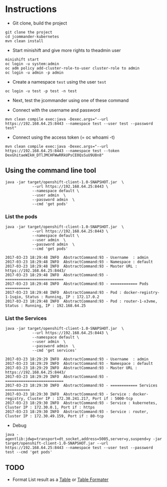 # Instructions

* Git clone, build the project
```
git clone the project
cd jcommander-kubernetes
mvn clean install
```

* Start minishift and give more rights to theadmin user
```
minishift start
oc login -u system:admin
oc adm policy add-cluster-role-to-user cluster-role to admin
oc login -u admin -p admin 
```

* Create a namespace `test` using the user `test`
```
oc login -u test -p test -n test
```

* Next, test the jcommander using one of these command 

* Connect with the username and password
```
mvn clean compile exec:java -Dexec.args="--url https://192.168.64.25:8443 --namespace test --user test --password test"
``` 
* Connect using the access token (= oc whoami -t)
``` 
mvn clean compile exec:java -Dexec.args="--url https://192.168.64.25:8443 --namespace test --token DexGhitaeWIkH_DTlJMCHFWwRRkUPsCE0QsSuU9U8n8"
```

## Using the command line tool
```
java -jar target/openshift-client-1.0-SNAPSHOT.jar  \
            --url https://192.168.64.25:8443 \
            --namespace default \
            --user admin  \
            --password admin  \
            --cmd 'get pods' 
```

### List the pods

```
java -jar target/openshift-client-1.0-SNAPSHOT.jar  \
            --url https://192.168.64.25:8443 \
            --namespace default \
            --user admin  \
            --password admin  \
            --cmd 'get pods' 
               
2017-03-23 18:29:48 INFO  AbstractCommand:93 - Username  : admin
2017-03-23 18:29:48 INFO  AbstractCommand:93 - Namespace : default
2017-03-23 18:29:48 INFO  AbstractCommand:93 - Master URL : https://192.168.64.25:8443/
2017-03-23 18:29:48 INFO  AbstractCommand:93 - ==========================
2017-03-23 18:29:48 INFO  AbstractCommand:93 - ============ Pods ===========
2017-03-23 18:29:48 INFO  AbstractCommand:93 - Pod : docker-registry-1-1sqio, Status : Running, IP : 172.17.0.2
2017-03-23 18:29:48 INFO  AbstractCommand:93 - Pod : router-1-x3vme, Status : Running, IP : 192.168.64.25

```

### List the Services
```
java -jar target/openshift-client-1.0-SNAPSHOT.jar  \
            --url https://192.168.64.25:8443 \
            --namespace default \
            --user admin  \
            --password admin  \
            --cmd 'get services'
             
2017-03-23 18:29:29 INFO  AbstractCommand:93 - Username  : admin
2017-03-23 18:29:29 INFO  AbstractCommand:93 - Namespace : default
2017-03-23 18:29:29 INFO  AbstractCommand:93 - Master URL : https://192.168.64.25:8443/
2017-03-23 18:29:29 INFO  AbstractCommand:93 - ==========================
2017-03-23 18:29:30 INFO  AbstractCommand:93 - ============ Services ===========
2017-03-23 18:29:30 INFO  AbstractCommand:93 - Service : docker-registry, Cluster IP : 172.30.241.217, Port if : 5000-tcp
2017-03-23 18:29:30 INFO  AbstractCommand:93 - Service : kubernetes, Cluster IP : 172.30.0.1, Port if : https
2017-03-23 18:29:30 INFO  AbstractCommand:93 - Service : router, Cluster IP : 172.30.49.159, Port if : 80-tcp

```

* Debug
```
java -agentlib:jdwp=transport=dt_socket,address=5005,server=y,suspend=y -jar target/openshift-client-1.0-SNAPSHOT.jar --url https://192.168.64.25:8443 --namespace test --user test --password test --cmd 'get pods'
```

## TODO

- Format List result as a [Table](https://www.ksmpartners.com/2013/08/nicely-formatted-tabular-output-in-java/) or [Table Formater](https://github.com/iNamik/java_text_tables)


